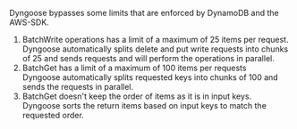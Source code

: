 Dyngoose bypasses some limits that are enforced by DynamoDB and the AWS-SDK.


1. BatchWrite operations has a limit of a maximum of 25 items per request.  
Dyngoose automatically splits delete and put write requests into chunks of 25 and sends requests and will perform the operations in parallel.
2. BatchGet has a limit of a maximum of 100 items per requests  
Dyngoose automatically splits requested keys into chunks of 100 and sends the requests in parallel.
3. BatchGet doesn't keep the order of items as it is in input keys.  
Dyngoose sorts the return items based on input keys to match the requested order.
